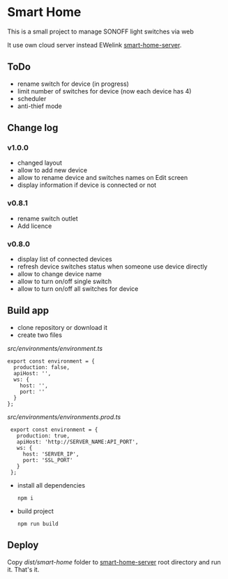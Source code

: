 # Smart Home

This is a small project to manage SONOFF light switches via web

It use own cloud server instead EWelink [smart-home-server](https://github.com/qjon/smart-home-server).

## ToDo

* rename switch for device (in progress)
* limit number of switches for device (now each device has 4)
* scheduler
* anti-thief mode

## Change log

### v1.0.0
* changed layout
* allow to add new device
* allow to rename device and switches names on Edit screen
* display information if device is connected or not

### v0.8.1
* rename switch outlet
* Add licence

### v0.8.0

* display list of connected devices
* refresh device switches status when someone use device directly
* allow to change device name
* allow to turn on/off single switch
* allow to turn on/off all switches for device

## Build app

* clone repository or download it
* create two files

_src/environments/environment.ts_
  
  
    export const environment = {
      production: false,
      apiHost: '',
      ws: {
        host: '',
        port: ''
      }
    };
   
_src/environments/environments.prod.ts_
   
   
     export const environment = {
       production: true,
       apiHost: 'http://SERVER_NAME:API_PORT',
       ws: {
         host: 'SERVER_IP',
         port: 'SSL_PORT'
       }
     };
   
* install all dependencies
      

      npm i
  
* build project


      npm run build
    
## Deploy

Copy _dist/smart-home_ folder to [smart-home-server](https://github.com/qjon/smart-home-server) root directory and run it. 
That's it.
